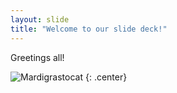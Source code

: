 ```yaml
---
layout: slide
title: "Welcome to our slide deck!"
---
```


Greetings all!

![Mardigrastocat](https://octodex.github.com/images/Mardigrastocat.png)
{: .center}
